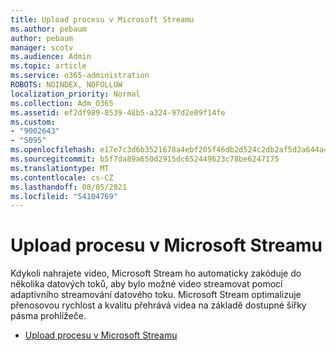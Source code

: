 ```yaml
---
title: Upload procesu v Microsoft Streamu
ms.author: pebaum
author: pebaum
manager: scotv
ms.audience: Admin
ms.topic: article
ms.service: o365-administration
ROBOTS: NOINDEX, NOFOLLOW
localization_priority: Normal
ms.collection: Adm_O365
ms.assetid: ef2df989-8539-48b5-a324-97d2e09f14fe
ms.custom:
- "9002643"
- "5095"
ms.openlocfilehash: e17e7c3d6b3521678a4ebf205f46db2d524c2db2af5d2a644a4c1c80b016b9cf
ms.sourcegitcommit: b5f7da89a650d2915dc652449623c78be6247175
ms.translationtype: MT
ms.contentlocale: cs-CZ
ms.lasthandoff: 08/05/2021
ms.locfileid: "54104769"
---
```

# <a name="upload-process-overview-in-microsoft-stream"></a>Upload procesu v Microsoft Streamu

Kdykoli nahrajete video, Microsoft Stream ho automaticky zakóduje do několika datových toků, aby bylo možné video streamovat pomocí adaptivního streamování datového toku. Microsoft Stream optimalizuje přenosovou rychlost a kvalitu přehrává videa na základě dostupné šířky pásma prohlížeče.

- [Upload procesu v Microsoft Streamu](/stream/upload-process-overview)

